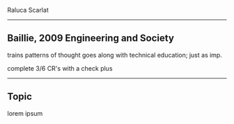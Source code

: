 Raluca Scarlat

---

## Baillie, 2009 Engineering and Society

trains patterns of thought
goes along with technical education; just as imp.

complete 3/6 CR's with a check plus



---

## Topic

lorem ipsum
